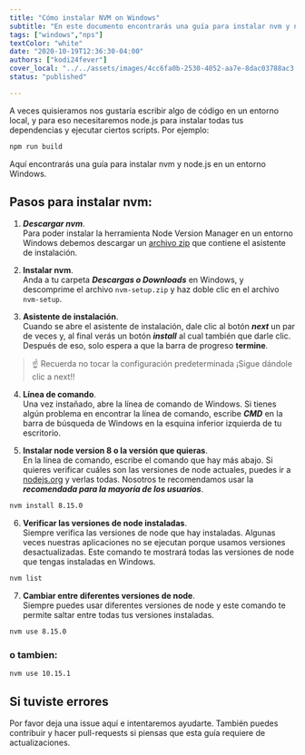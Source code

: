 ```yaml
---
title: "Cómo instalar NVM on Windows"
subtitle: "En este documento encontrarás una guía para instalar nvm y node.js en Windows"
tags: ["windows","nps"]
textColor: "white"
date: "2020-10-19T12:36:30-04:00"
authors: ["kodi24fever"]
cover_local: "../../assets/images/4cc6fa0b-2530-4052-aa7e-8dac03788ac3.png"
status: "published"

---
```


A veces quisieramos nos gustaría escribir algo de código en un entorno local, y para eso necesitaremos node.js para instalar todas tus dependencias y ejecutar ciertos scripts. Por ejemplo: 

```bash
npm run build
```

Aquí encontrarás una guía para instalar nvm y node.js en un entorno Windows.  
  
## Pasos para instalar nvm:

1. ***Descargar nvm***.  
Para poder instalar la herramienta Node Version Manager en un entorno Windows debemos descargar un [archivo zip](https://github.com/coreybutler/nvm-windows/releases/download/1.1.7/nvm-setup.zip) que contiene el asistente de instalación.  

2. **Instalar nvm**.  
Anda a tu carpeta ***Descargas o Downloads*** en Windows, y descomprime el archivo ```nvm-setup.zip``` y haz doble clic en el archivo ```nvm-setup```.  

3. **Asistente de instalación**.  
Cuando se abre el asistente de instalación, dale clic al botón ***next*** un par de veces y, al final verás un botón ***install*** al cual también que darle clic. Después de eso, solo espera a que la barra de progreso **termine**.  
 
 
> :point_up: Recuerda no tocar la configuración predeterminada ¡Sigue dándole clic a next!!


4. **Línea de comando**.  
Una vez instañado, abre la línea de comando de Windows. Si tienes algún problema en encontrar la línea de comando, escribe ***CMD*** en la barra de búsqueda de Windows en la esquina inferior izquierda de tu escritorio.  


5. **Instalar node version 8 o la versión que quieras**.  
En la línea de comando, escribe el comando que hay más abajo. Si quieres verificar cuáles son las versiones de node actuales, puedes ir a [nodejs.org](https://nodejs.org/es/) y verlas todas. Nosotros te recomendamos usar la ***recomendada para la mayoría de los usuarios***.  

```bash
nvm install 8.15.0
```

6. **Verificar las versiones de node instaladas**.  
Siempre verifica las versiones de node que hay instaladas. Algunas veces nuestras aplicaciones no se ejecutan porque usamos versiones desactualizadas. Este comando te mostrará todas las versiones de node que tengas instaladas en Windows.  

```bash
nvm list
```

  
7. **Cambiar entre diferentes versiones de node**.  
Siempre puedes usar diferentes versiones de node y este comando te permite saltar entre todas tus versiones instaladas.

```bash
nvm use 8.15.0
```
### o tambien:
```
nvm use 10.15.1
```

## Si tuviste errores

Por favor deja una issue aquí e intentaremos ayudarte. También puedes contribuir y hacer pull-requests si piensas que esta guía requiere de actualizaciones.
 
